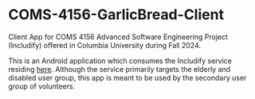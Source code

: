 # COMS-4156-GarlicBread-Client
Client App for COMS 4156 Advanced Software Engineering Project (Includify) offered in Columbia University during Fall 2024.

This is an Android application which consumes the Includify service residing [here](https://github.com/Aditi-Chowdhuri/COMSW4156-GarlicBread).
Although the service primarily targets the elderly and disabled user group, this app is meant to be used by the secondary user group of volunteers.
